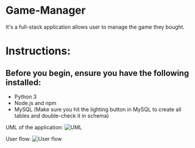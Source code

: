 # Game-Manager
It's a full-stack application allows user to manage the game they bought.

# Instructions: 
## Before you begin, ensure you have the following installed:

* Python 3
* Node.js and npm
* MySQL (Make sure you hit the lighting button in MySQL to create all tables and double-check it in schema)


UML of the application:
![UML](https://github.com/Xiuyuan-S/Game-Manager/assets/88308061/76c16186-be07-43bd-980f-59348836d3b6)

User flow:
![User flow](https://github.com/Xiuyuan-S/Game-Manager/assets/88308061/1ab54943-dbe3-42d8-baf8-5db81e2e88c1)
